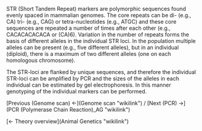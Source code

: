 STR (Short Tandem Repeat) markers are polymorphic sequences found evenly
spaced in mammalian genomes. The core repeats can be di- (e.g., CA) tri-
(e.g., CAG) or tetra-nucleotides (e.g., ATGC) and these core sequences
are repeated a number of times after each other (e.g., CACACACACACA or
(CA)6). Variation in the number of repeats forms the basis of different
alleles in the individual STR loci. In the population multiple alleles
can be present (e.g., five different alleles), but in an individual
(diploid), there is a maximum of two different alleles (one on each
homologous chromosome).

The STR-loci are flanked by unique sequences, and therefore the
individual STR-loci can be amplified by PCR and the sizes of the alleles
in each individual can be estimated by gel electrophoresis. In this
manner genotyping of the individual markers can be performed.

[Previous (Genome scan) ←](Genome scan "wikilink") / [Next (PCR)
→](PCR (Polymerase Chain Reaction)_AG "wikilink")

[← Theory overview](Animal Genetics "wikilink")

